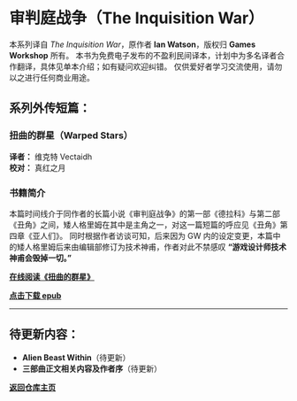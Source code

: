 # 审判庭战争（The Inquisition War）

本系列译自 *The Inquisition War*，原作者 **Ian Watson**，版权归 **Games Workshop** 所有。
本书为免费电子发布的不盈利民间译本，计划中为多名译者合作翻译，具体见单本介绍；如有疑问欢迎纠错。
仅供爱好者学习交流使用，请勿以之进行任何商业用途。

## 系列外传短篇：
### 扭曲的群星（Warped Stars）
**译者：** 维克特 Vectaidh  
**校对：** 真红之月  

### 书籍简介
本篇时间线介于同作者的长篇小说《审判庭战争》的第一部《德拉科》与第二部《丑角》之间，矮人格里姆在其中是主角之一，对这一篇短篇的呼应见《丑角》第四章《亚人们》。
同时根据作者访谈可知，后来因为 GW 内的设定变更，本篇中的矮人格里姆后来由编辑部修订为技术神甫，作者对此不禁感叹 **“游戏设计师技术神甫会毁掉一切。”**

[**在线阅读《扭曲的群星》**](/ianwatson/warpedstars.md/)

[**点击下载 epub**](扭曲的群星WarpedStars.epub)

---

## 待更新内容：
- **Alien Beast Within**（待更新）
- **三部曲正文相关内容及作者序**（待更新）

[**返回仓库主页**](/CommorraghNotGomorrah/index.html)
